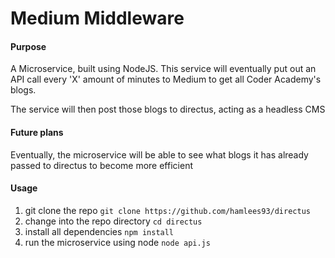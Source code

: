 # Medium Middleware

#### Purpose

A Microservice, built using NodeJS. This service will eventually put out an API call every 'X' amount of minutes to Medium to get all Coder Academy's blogs.

The service will then post those blogs to directus, acting as a headless CMS

#### Future plans

Eventually, the microservice will be able to see what blogs it has already passed to directus to become more efficient

#### Usage

1. git clone the repo
`git clone https://github.com/hamlees93/directus`
2. change into the repo directory
`cd directus`
3. install all dependencies
`npm install`
4. run the microservice using node
`node api.js`